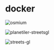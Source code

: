 # docker

![osmium](https://github.com/Strubbl/docker/actions/workflows/docker-osmium.yml/badge.svg)

![planetiler-streetsgl](https://github.com/Strubbl/docker/actions/workflows/docker-planetiler-streetsgl.yml/badge.svg)

![streets-gl](https://github.com/Strubbl/docker/actions/workflows/docker-streets-gl.yml/badge.svg)
